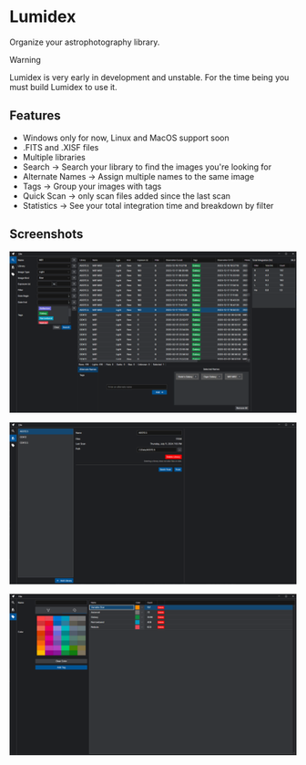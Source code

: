 # Lumidex

Organize your astrophotography library.

> [!WARNING]
> Lumidex is very early in development and unstable.
> For the time being you must build Lumidex to use it.

## Features
- Windows only for now, Linux and MacOS support soon
- .FITS and .XISF files
- Multiple libraries
- Search -> Search your library to find the images you're looking for
- Alternate Names -> Assign multiple names to the same image
- Tags -> Group your images with tags
- Quick Scan -> only scan files added since the last scan
- Statistics -> See your total integration time and breakdown by filter


## Screenshots

![Search](/assets/lumidex_search.png?raw=true "Search")

![Library](/assets/lumidex_library.png?raw=true "Library")

![Tags](/assets/lumidex_tags.png?raw=true "Tags")
